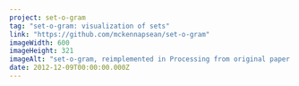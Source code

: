 ```yaml
---
project: set-o-gram
tag: "set-o-gram: visualization of sets"
link: "https://github.com/mckennapsean/set-o-gram"
imageWidth: 600
imageHeight: 321
imageAlt: "set-o-gram, reimplemented in Processing from original paper by Freiler et al."
date: 2012-12-09T00:00:00.000Z
---
```

